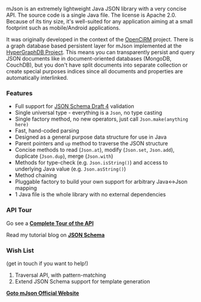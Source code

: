 mJson is an extremely lightweight Java JSON library with a very concise API. The source code is a single Java file. The license is Apache 2.0. Because of its tiny size, it's well-suited for any application aiming at a small footprint such as mobile/Android applications.

It was originally developed in the context of the [OpenCiRM](https://github.com/sharegov/opencirm) project. There is a graph database based persistent layer for mJson implemented at the [HyperGraphDB Project](http://hypergraphdb.org/learn?page=Json&project=hypergraphdb). This means you can transparently persist and query JSON documents like in document-oriented databases (MongoDB, CouchDB), but you don't have split documents into separate collection or create special purposes indices since all documents and properties are automatically interlinked.

### Features

* Full support for [JSON Schema Draft 4](http://json-schema.org/) validation
* Single universal type - everything is a `Json`, no type casting
* Single factory method, no new operators, just call `Json.make(anything here)`
* Fast, hand-coded parsing
* Designed as a general purpose data structure for use in Java
* Parent pointers and `up` method to traverse the JSON structure
* Concise methods to read (`Json.at`), modify (`Json.set`, `Json.add`), duplicate (`Json.dup`), merge (`Json.with`) 
* Methods for type-check (e.g. `Json.isString()`) and access to underlying Java value (e.g. `Json.asString()`)
* Method chaining
* Pluggable factory to build your own support for arbitrary Java<->Json mapping
* 1 Java file is the whole library with no external dependencies

### API Tour

Go see a **[Complete Tour of the API](https://github.com/bolerio/mjson/wiki/A-Tour-of-the-API)**

Read my tutorial blog on **[JSON Schema](http://www.kobrix.blogspot.com/2014/09/jayson-skima-validating-javascript.html)**

### Wish List

(get in touch if you want to help!)

1. Traversal API, with pattern-matching
2. Extend JSON Schema support for template generation

**[Goto mJson Official Website](http://bolerio.github.io/mjson/)**

